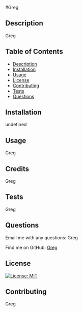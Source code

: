 
  #Greg
    
 
  ## Description
  Greg

  ## Table of Contents
  - [Description](#description)
  - [Installation](#installation)
  - [Usage](#usage)
  - [License](#license)
  - [Contributing](#contributing)
  - [Tests](#tests)
  - [Questions](#questions)

  ## Installation
  undefined

  ## Usage
  Greg

  ## Credits
  Greg

  ## Tests
  Greg

  ## Questions
  Email me with any questions: Greg
  
  Find me on GitHub: [Greg](https://github.com/Greg)

  ## License
  [![License: MIT](https://img.shields.io/badge/license-MIT-green.svg)](http://opensource.org/licenses/MIT)

  ## Contributing
  Greg

  